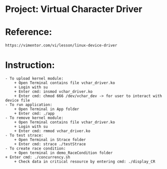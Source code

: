 # Project: Virtual Character Driver

# Reference: 
    https://vimentor.com/vi/lesson/linux-device-driver

# Instruction:
    - To upload kernel module: 
        + Open Terminal contains file vchar_driver.ko
        + Login with su
        + Enter cmd: insmod vchar_driver.ko
        + Enter cmd: chmod 666 /dev/vchar_dev -> for user to interact with device file
    - To run application:
        + Open Terminal in App folder
        + Enter cmd: ./app
    - To remove kernel module:
        + Open Terminal contains file vchar_driver.ko
        + Login with su
        + Enter cmd: rmmod vchar_driver.ko
    - To test strace:
        + Open Terminal in Strace folder
        + Enter cmd: strace ./testStrace
    - To create race condition:
        + Open terminal in demo_RaceCondition folder
	+ Enter cmd: ./concurrency.sh
        + Check data in critical resource by entering cmd: ./display_CR
